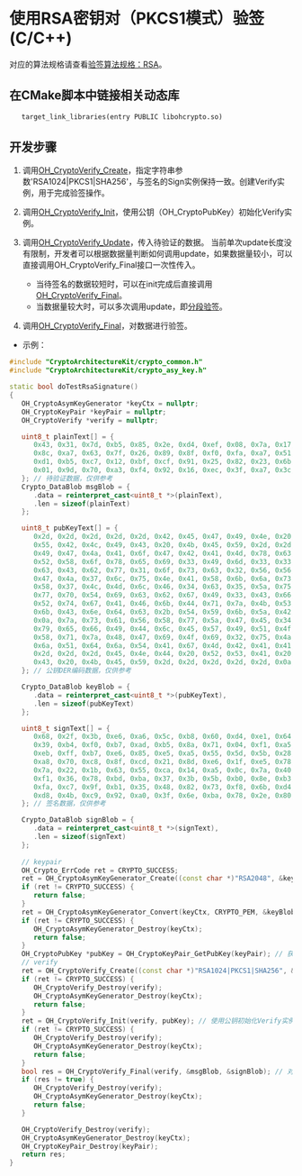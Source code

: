 # 使用RSA密钥对（PKCS1模式）验签(C/C++)


对应的算法规格请查看[验签算法规格：RSA](crypto-sign-sig-verify-overview.md#rsa)。


## 在CMake脚本中链接相关动态库
```txt
   target_link_libraries(entry PUBLIC libohcrypto.so)
```

## 开发步骤


1. 调用[OH_CryptoVerify_Create](../../reference/apis-crypto-architecture-kit/_crypto_signature_api.md#oh_cryptoverify_create)，指定字符串参数'RSA1024|PKCS1|SHA256'，与签名的Sign实例保持一致。创建Verify实例，用于完成验签操作。

2. 调用[OH_CryptoVerify_Init](../../reference/apis-crypto-architecture-kit/_crypto_signature_api.md#oh_cryptoverify_init)，使用公钥（OH_CryptoPubKey）初始化Verify实例。

3. 调用[OH_CryptoVerify_Update](../../reference/apis-crypto-architecture-kit/_crypto_signature_api.md#oh_cryptoverify_update)，传入待验证的数据。
   当前单次update长度没有限制，开发者可以根据数据量判断如何调用update，如果数据量较小，可以直接调用OH_CryptoVerify_Final接口一次性传入。

   - 当待签名的数据较短时，可以在init完成后直接调用[OH_CryptoVerify_Final](../../reference/apis-crypto-architecture-kit/_crypto_signature_api.md#oh_cryptoverify_final)。
   - 当数据量较大时，可以多次调用update，即[分段验签](crypto-rsa-sign-sig-verify-pkcs1-by-segment-ndk.md)。

4. 调用[OH_CryptoVerify_Final](../../reference/apis-crypto-architecture-kit/_crypto_signature_api.md#oh_cryptoverify_final)，对数据进行验签。


- 示例：

```c++
#include "CryptoArchitectureKit/crypto_common.h"
#include "CryptoArchitectureKit/crypto_asy_key.h"

static bool doTestRsaSignature()
{
   OH_CryptoAsymKeyGenerator *keyCtx = nullptr;
   OH_CryptoKeyPair *keyPair = nullptr;
   OH_CryptoVerify *verify = nullptr;

   uint8_t plainText[] = {
      0x43, 0x31, 0x7d, 0xb5, 0x85, 0x2e, 0xd4, 0xef, 0x08, 0x7a, 0x17, 0x96, 0xbc, 0x7c, 0x8f, 0x80,
      0x8c, 0xa7, 0x63, 0x7f, 0x26, 0x89, 0x8f, 0xf0, 0xfa, 0xa7, 0x51, 0xbd, 0x9c, 0x69, 0x17, 0xf3,
      0xd1, 0xb5, 0xc7, 0x12, 0xbf, 0xcf, 0x91, 0x25, 0x82, 0x23, 0x6b, 0xd6, 0x64, 0x52, 0x77, 0x93,
      0x01, 0x9d, 0x70, 0xa3, 0xf4, 0x92, 0x16, 0xec, 0x3f, 0xa7, 0x3c, 0x83, 0x8d, 0x40, 0x41, 0xfc,
   }; // 待验证数据，仅供参考
   Crypto_DataBlob msgBlob = {
      .data = reinterpret_cast<uint8_t *>(plainText),
      .len = sizeof(plainText)
   };

   uint8_t pubKeyText[] = {
      0x2d, 0x2d, 0x2d, 0x2d, 0x2d, 0x42, 0x45, 0x47, 0x49, 0x4e, 0x20, 0x52, 0x53, 0x41, 0x20, 0x50,
      0x55, 0x42, 0x4c, 0x49, 0x43, 0x20, 0x4b, 0x45, 0x59, 0x2d, 0x2d, 0x2d, 0x2d, 0x2d, 0x0a, 0x4d,
      0x49, 0x47, 0x4a, 0x41, 0x6f, 0x47, 0x42, 0x41, 0x4d, 0x78, 0x63, 0x44, 0x4d, 0x6f, 0x61, 0x59,
      0x52, 0x58, 0x6f, 0x78, 0x65, 0x69, 0x33, 0x49, 0x6d, 0x33, 0x33, 0x78, 0x4a, 0x76, 0x61, 0x73,
      0x63, 0x43, 0x62, 0x77, 0x31, 0x6f, 0x73, 0x63, 0x32, 0x56, 0x56, 0x69, 0x47, 0x6a, 0x56, 0x47,
      0x47, 0x4a, 0x37, 0x6c, 0x75, 0x4e, 0x41, 0x58, 0x6b, 0x6a, 0x73, 0x56, 0x46, 0x64, 0x35, 0x0a,
      0x58, 0x37, 0x4c, 0x4d, 0x6c, 0x46, 0x34, 0x63, 0x35, 0x5a, 0x75, 0x59, 0x2f, 0x61, 0x69, 0x57,
      0x77, 0x70, 0x54, 0x69, 0x63, 0x62, 0x67, 0x49, 0x33, 0x43, 0x66, 0x50, 0x6f, 0x32, 0x6a, 0x6c,
      0x52, 0x74, 0x67, 0x41, 0x46, 0x6b, 0x44, 0x71, 0x7a, 0x4b, 0x53, 0x46, 0x62, 0x46, 0x47, 0x51,
      0x6b, 0x43, 0x6e, 0x64, 0x63, 0x2b, 0x54, 0x59, 0x6b, 0x5a, 0x42, 0x32, 0x70, 0x45, 0x6f, 0x72,
      0x0a, 0x7a, 0x73, 0x61, 0x56, 0x58, 0x77, 0x5a, 0x47, 0x45, 0x34, 0x41, 0x43, 0x70, 0x59, 0x35,
      0x79, 0x65, 0x66, 0x49, 0x44, 0x6c, 0x45, 0x57, 0x49, 0x51, 0x4f, 0x6a, 0x59, 0x4b, 0x2f, 0x6c,
      0x58, 0x71, 0x7a, 0x48, 0x47, 0x69, 0x4f, 0x69, 0x32, 0x75, 0x4a, 0x45, 0x75, 0x44, 0x43, 0x50,
      0x6a, 0x51, 0x64, 0x6a, 0x54, 0x41, 0x67, 0x4d, 0x42, 0x41, 0x41, 0x45, 0x3d, 0x0a, 0x2d, 0x2d,
      0x2d, 0x2d, 0x2d, 0x45, 0x4e, 0x44, 0x20, 0x52, 0x53, 0x41, 0x20, 0x50, 0x55, 0x42, 0x4c, 0x49,
      0x43, 0x20, 0x4b, 0x45, 0x59, 0x2d, 0x2d, 0x2d, 0x2d, 0x2d, 0x0a,
   }; // 公钥DER编码数据，仅供参考

   Crypto_DataBlob keyBlob = {
      .data = reinterpret_cast<uint8_t *>(pubKeyText),
      .len = sizeof(pubKeyText)
   };

   uint8_t signText[] = {
      0x68, 0x2f, 0x3b, 0xe6, 0xa6, 0x5c, 0xb8, 0x60, 0xd4, 0xe1, 0x64, 0xa7, 0xd8, 0x0c, 0x9c, 0x89,
      0x39, 0xb4, 0xf0, 0xb7, 0xad, 0xb5, 0x8a, 0x71, 0x04, 0xf1, 0xa5, 0x63, 0xdd, 0x32, 0x6a, 0x44,
      0xeb, 0xff, 0xb7, 0xe6, 0x85, 0xe5, 0xa5, 0x55, 0x5d, 0x5b, 0x28, 0x53, 0x63, 0xe4, 0xb3, 0xb9,
      0xa8, 0x70, 0xc8, 0x8f, 0xcd, 0x21, 0x8d, 0xe6, 0x1f, 0xe5, 0x78, 0x34, 0xd3, 0x45, 0x0c, 0x9c,
      0x7a, 0x22, 0x1b, 0x63, 0x55, 0xca, 0x14, 0xa5, 0x0c, 0x7a, 0x40, 0x8e, 0xa1, 0x14, 0x78, 0xa1,
      0xf1, 0x36, 0x78, 0xbd, 0xba, 0x37, 0x3b, 0x5b, 0xb0, 0x8e, 0xb3, 0x4a, 0x9b, 0x1b, 0x0c, 0xfa,
      0xfa, 0xc7, 0x9f, 0xb1, 0x35, 0x48, 0x82, 0x73, 0xf8, 0x6b, 0xd4, 0x76, 0x33, 0x5c, 0xed, 0x9c,
      0xd8, 0x4b, 0xc9, 0x92, 0xa0, 0x3f, 0x6e, 0xba, 0x78, 0x2e, 0x80, 0x78, 0x1e, 0x74, 0xa0, 0x47,
   }; // 签名数据，仅供参考

   Crypto_DataBlob signBlob = {
      .data = reinterpret_cast<uint8_t *>(signText),
      .len = sizeof(signText)
   };
   
   // keypair
   OH_Crypto_ErrCode ret = CRYPTO_SUCCESS;
   ret = OH_CryptoAsymKeyGenerator_Create((const char *)"RSA2048", &keyCtx); // 创建非对称密钥生成器
   if (ret != CRYPTO_SUCCESS) {
      return false;
   }
   ret = OH_CryptoAsymKeyGenerator_Convert(keyCtx, CRYPTO_PEM, &keyBlob, nullptr, &keyPair); // 将PEM格式的公钥编码数据转换为OH_CryptoKeyPair
   if (ret != CRYPTO_SUCCESS) {
      OH_CryptoAsymKeyGenerator_Destroy(keyCtx);
      return false;
   }
   OH_CryptoPubKey *pubKey = OH_CryptoKeyPair_GetPubKey(keyPair); // 获取公钥
   // verify
   ret = OH_CryptoVerify_Create((const char *)"RSA1024|PKCS1|SHA256", &verify); // 创建Verify实例
   if (ret != CRYPTO_SUCCESS) {
      OH_CryptoVerify_Destroy(verify);
      OH_CryptoAsymKeyGenerator_Destroy(keyCtx);
      return false;
   }
   ret = OH_CryptoVerify_Init(verify, pubKey); // 使用公钥初始化Verify实例
   if (ret != CRYPTO_SUCCESS) {
      OH_CryptoVerify_Destroy(verify);
      OH_CryptoAsymKeyGenerator_Destroy(keyCtx);
      return false;
   }
   bool res = OH_CryptoVerify_Final(verify, &msgBlob, &signBlob); // 对数据进行验签
   if (res != true) {
      OH_CryptoVerify_Destroy(verify);
      OH_CryptoAsymKeyGenerator_Destroy(keyCtx);
      return false;
   }

   OH_CryptoVerify_Destroy(verify);
   OH_CryptoAsymKeyGenerator_Destroy(keyCtx);
   OH_CryptoKeyPair_Destroy(keyPair);
   return res;
}
```
